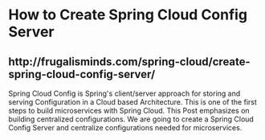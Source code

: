 # How to Create Spring Cloud Config Server
<h2>http://frugalisminds.com/spring-cloud/create-spring-cloud-config-server/</h2>
Spring Cloud Config is Spring's client/server approach for storing and serving Configuration in a  Cloud based Architecture.
This is one of the first steps to build microservices with Spring Cloud. 
This Post  emphasizes on building centralized configurations. 
We are going to create a Spring Cloud Config Server and centralize configurations needed for microservices.
